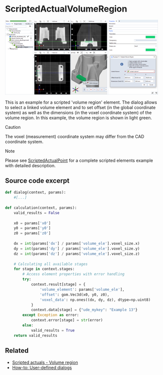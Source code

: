 # ScriptedActualVolumeRegion

![Scripted volume region example](scripted_actual_volume_region.png)

This is an example for a scripted 'volume region' element. The dialog allows to select a linked volume element and to set offset (in the global coordinate system) as well as the dimensions (in the voxel coordinate system) of the volume region. In this example, the volume region is shown in light green.

> [!CAUTION]
> The voxel (measurement) coordinate system may differ from the CAD coordinate system. 

> [!NOTE]
> Please see [ScriptedActualPoint](https://github.com/ZEISS/zeiss-inspect-app-examples/blob/main/AppExamples/scripted_actuals/ScriptedActualPoint/doc/Documentation.md) for a complete scripted elements example with detailed description.

## Source code excerpt

```python
def dialog(context, params):
    #[...]

def calculation(context, params):
    valid_results = False

    x0 = params['x0']
    y0 = params['y0']
    z0 = params['z0']

    dx = int(params['dx'] / params['volume_ele'].voxel_size.x)
    dy = int(params['dy'] / params['volume_ele'].voxel_size.y)
    dz = int(params['dz'] / params['volume_ele'].voxel_size.z)

    # Calculating all available stages
    for stage in context.stages:
        # Access element properties with error handling
        try:
            context.result[stage] = {
                'volume_element': params['volume_ele'],
                'offset': gom.Vec3d(x0, y0, z0),
                'voxel_data': np.ones((dx, dy, dz), dtype=np.uint8)
            }
            context.data[stage] = {"ude_mykey": "Example 13"}
        except Exception as error:
            context.error[stage] = str(error)
        else:
            valid_results = True
    return valid_results
```

## Related

* [Scripted actuals - Volume region](https://zeiss.github.io/zeiss-inspect-app-api/2025/python_api/scripted_elements_api.html#volume-region)
* [How-to: User-defined dialogs](https://zeiss.github.io/zeiss-inspect-app-api/2025/howtos/python_api_introduction/user_defined_dialogs.html)

